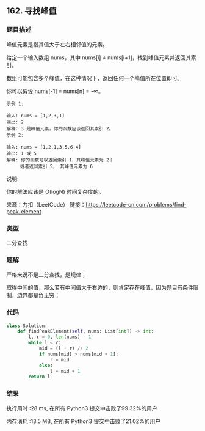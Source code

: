 ## 162. 寻找峰值



### 题目描述

峰值元素是指其值大于左右相邻值的元素。

给定一个输入数组 nums，其中 nums[i] ≠ nums[i+1]，找到峰值元素并返回其索引。

数组可能包含多个峰值，在这种情况下，返回任何一个峰值所在位置即可。

你可以假设 nums[-1] = nums[n] = -∞。

```
示例 1:

输入: nums = [1,2,3,1]
输出: 2
解释: 3 是峰值元素，你的函数应该返回其索引 2。
示例 2:

输入: nums = [1,2,1,3,5,6,4]
输出: 1 或 5 
解释: 你的函数可以返回索引 1，其峰值元素为 2；
     或者返回索引 5， 其峰值元素为 6
```

说明:

你的解法应该是 O(logN) 时间复杂度的。



来源：力扣（LeetCode）
链接：https://leetcode-cn.com/problems/find-peak-element

### 类型

二分查找



### 题解

严格来说不是二分查找，是规律；

取得中间的值，那么若有中间值大于右边的，则肯定存在峰值，因为题目有条件限制，边界都是负无穷；



### 代码

```python
class Solution:
    def findPeakElement(self, nums: List[int]) -> int:
    	l, r = 0, len(nums) - 1
    	while l < r:
    		mid = (l + r) // 2
    		if nums[mid] > nums[mid + 1]:
    			r = mid
    		else:
    			l = mid + 1
    	return l
```



### 结果

执行用时 :28 ms, 在所有 Python3 提交中击败了99.32%的用户

内存消耗 :13.5 MB, 在所有 Python3 提交中击败了21.02%的用户

### 

